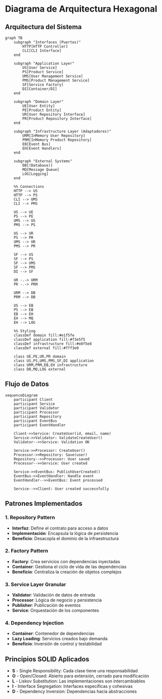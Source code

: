 # Diagrama de Arquitectura Hexagonal

## Arquitectura del Sistema

```mermaid
graph TB
    subgraph "Interfaces (Puertos)"
        HTTP[HTTP Controller]
        CLI[CLI Interface]
    end
    
    subgraph "Application Layer"
        US[User Service]
        PS[Product Service]
        UMS[User Management Service]
        PMS[Product Management Service]
        SF[Service Factory]
        DI[Container/DI]
    end
    
    subgraph "Domain Layer"
        UE[User Entity]
        PE[Product Entity]
        UR[User Repository Interface]
        PR[Product Repository Interface]
    end
    
    subgraph "Infrastructure Layer (Adaptadores)"
        URM[InMemory User Repository]
        PRM[InMemory Product Repository]
        EB[Event Bus]
        EH[Event Handlers]
    end
    
    subgraph "External Systems"
        DB[(Database)]
        MQ[Message Queue]
        LOG[Logging]
    end
    
    %% Connections
    HTTP --> US
    HTTP --> PS
    CLI --> UMS
    CLI --> PMS
    
    US --> UE
    PS --> PE
    UMS --> US
    PMS --> PS
    
    US --> UR
    PS --> PR
    UMS --> UR
    PMS --> PR
    
    SF --> US
    SF --> PS
    SF --> UMS
    SF --> PMS
    DI --> SF
    
    UR -.-> URM
    PR -.-> PRM
    
    URM --> DB
    PRM --> DB
    
    US --> EB
    PS --> EB
    EB --> EH
    EH --> MQ
    EH --> LOG
    
    %% Styling
    classDef domain fill:#e1f5fe
    classDef application fill:#f3e5f5
    classDef infrastructure fill:#e8f5e8
    classDef external fill:#fff3e0
    
    class UE,PE,UR,PR domain
    class US,PS,UMS,PMS,SF,DI application
    class URM,PRM,EB,EH infrastructure
    class DB,MQ,LOG external
```

## Flujo de Datos

```mermaid
sequenceDiagram
    participant Client
    participant Service
    participant Validator
    participant Processor
    participant Repository
    participant EventBus
    participant EventHandler
    
    Client->>Service: CreateUser(id, email, name)
    Service->>Validator: ValidateCreateUser()
    Validator-->>Service: Validation OK
    
    Service->>Processor: CreateUser()
    Processor->>Repository: Save(user)
    Repository-->>Processor: User saved
    Processor-->>Service: User created
    
    Service->>EventBus: PublishUserCreated()
    EventBus->>EventHandler: Handle event
    EventHandler-->>EventBus: Event processed
    
    Service-->>Client: User created successfully
```

## Patrones Implementados

### 1. Repository Pattern
- **Interfaz**: Define el contrato para acceso a datos
- **Implementación**: Encapsula la lógica de persistencia
- **Beneficio**: Desacopla el dominio de la infraestructura

### 2. Factory Pattern
- **Factory**: Crea servicios con dependencias inyectadas
- **Container**: Gestiona el ciclo de vida de las dependencias
- **Beneficio**: Centraliza la creación de objetos complejos

### 3. Service Layer Granular
- **Validator**: Validación de datos de entrada
- **Processor**: Lógica de negocio y persistencia
- **Publisher**: Publicación de eventos
- **Service**: Orquestación de los componentes

### 4. Dependency Injection
- **Container**: Contenedor de dependencias
- **Lazy Loading**: Servicios creados bajo demanda
- **Beneficio**: Inversión de control y testabilidad

## Principios SOLID Aplicados

- **S** - Single Responsibility: Cada clase tiene una responsabilidad
- **O** - Open/Closed: Abierto para extensión, cerrado para modificación
- **L** - Liskov Substitution: Las implementaciones son intercambiables
- **I** - Interface Segregation: Interfaces específicas y cohesivas
- **D** - Dependency Inversion: Dependencias hacia abstracciones